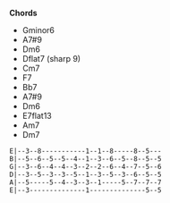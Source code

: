 **Chords**

- Gminor6
- A7#9
- Dm6
- Dflat7 (sharp 9)
- Cm7
- F7
- Bb7
- A7#9
- Dm6
- E7flat13
- Am7
- Dm7

```
E|--3--8-----------1--1--8-----8--5---
B|--5--6--5--5--4--1--3--6--5--8--5--5
G|--3--6--4--4--3--2--2--6--4--7--5--6
D|--3--5--3--3--5--1--3--5--3--6--5--5
A|--5-----5--4--3--3--1-----5--7--7--7
E|--3--------------1--------------5--5
```